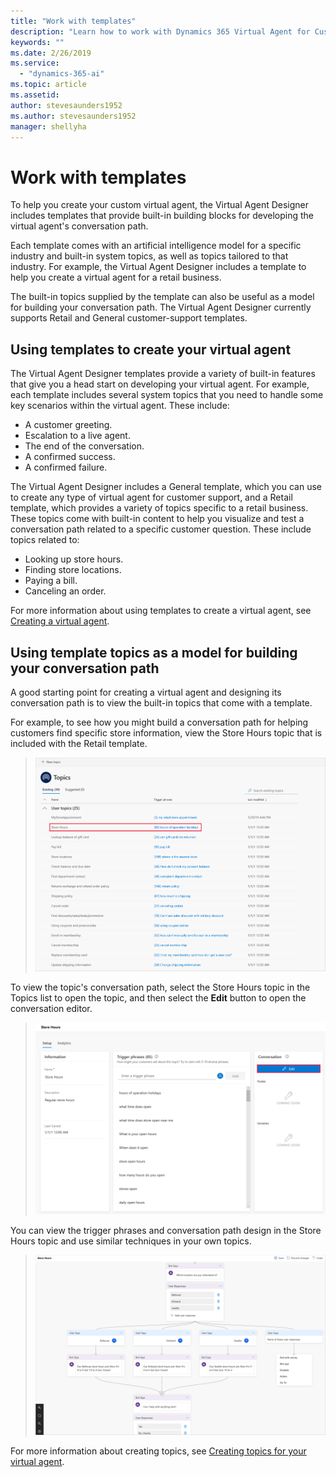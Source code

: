 ```yaml
---
title: "Work with templates"
description: "Learn how to work with Dynamics 365 Virtual Agent for Customer Service templates."
keywords: ""
ms.date: 2/26/2019
ms.service:
  - "dynamics-365-ai"
ms.topic: article
ms.assetid: 
author: stevesaunders1952
ms.author: stevesaunders1952
manager: shellyha
---
```


# Work with templates

To help you create your custom virtual agent, the Virtual Agent Designer includes templates that provide built-in building blocks for developing the virtual agent's conversation path.

Each template comes with an artificial intelligence model for a specific industry and built-in system topics, as well as topics tailored to that industry. For example, the Virtual Agent Designer includes a template to help you create a virtual agent for a retail business.

The built-in topics supplied by the template can also be useful as a model for building your conversation path. The Virtual Agent Designer currently supports Retail and General customer-support templates.

## Using templates to create your virtual agent

The Virtual Agent Designer templates provide a variety of built-in features that give you a head start on developing your virtual agent. For example, each template includes several system topics that you need to handle some key scenarios within the virtual agent. These include:

* A customer greeting.
* Escalation to a live agent.
* The end of the conversation.
* A confirmed success.
* A confirmed failure.

The Virtual Agent Designer includes a General template, which you can use to create any type of virtual agent for customer support, and a Retail template, which provides a variety of topics specific to a retail business. These topics come with built-in content to help you visualize and test a conversation path related to a specific customer question. These include topics related to:

* Looking up store hours.
* Finding store locations.
* Paying a bill.
* Canceling an order.

For more information about using templates to create a virtual agent, see [Creating a virtual agent](getting-started-create-bot.md).

## Using template topics as a model for building your conversation path

A good starting point for creating a virtual agent and designing its conversation path is to view the built-in topics that come with a template.

For example, to see how you might build a conversation path for helping customers find specific store information, view the Store Hours topic that is included with the Retail template.

   > ![View Store Hours](media/store-hours.png)

To view the topic's conversation path, select the Store Hours topic in the Topics list to open the topic, and then select the **Edit** button to open the conversation editor.

   > ![Edit Store Hours](media/edit-store-hours.png)

You can view the trigger phrases and conversation path design in the Store Hours topic and use similar techniques in your own topics.

   > ![View conversation path](media/store-hours-path.png)

For more information about creating topics, see [Creating topics for your virtual agent](getting-started-create-topics.md).
